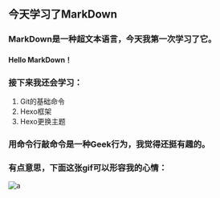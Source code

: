 ## **今天学习了MarkDown**
### MarkDown是一种超文本语言，今天我第一次学习了它。
#### Hello MarkDown！
### 接下来我还会学习：
1. Git的基础命令
1. Hexo框架
1. Hexo更换主题
### 用命令行敲命令是一种**Geek**行为，我觉得还挺有趣的。
### 有点意思，下面这张gif可以形容我的心情：
![a](https://qgt-style.oss-cn-hangzhou.aliyuncs.com/newcoursep4/g1/g1-2-2/tenor.gif)
